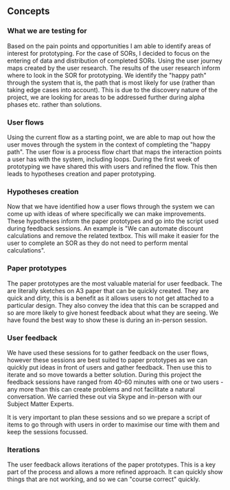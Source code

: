 ## Concepts

### What we are testing for

Based on the pain points and opportunities I am able to identify areas of interest for prototyping. For the case of SORs, I decided to focus on the entering of data and distribution of completed SORs. Using the user journey maps created by the user research. The results of the user research inform where to look in the SOR for prototyping. We identify the "happy path" through the system that is, the path that is most likely for use (rather than taking edge cases into account). This is due to the discovery nature of the project, we are looking for areas to be addressed further during alpha phases etc. rather than solutions.

### User flows

Using the current flow as a starting point, we are able to map out how the user moves through the system in the context of completing the "happy path". The user flow is a process flow chart that maps the interaction points a user has with the system, including loops. During the first week of prototyping we have shared this with users and refined the flow. This then leads to hypotheses creation and paper prototyping.

### Hypotheses creation
Now that we have identified how a user flows through the system we can come up with ideas of where specifically we can make improvements. These hypotheses inform the paper prototypes and go into the script used during feedback sessions. An example is "We can automate discount calculations and remove the related textbox. This will make it easier for the user to complete an SOR as they do not need to perform mental calculations".
### Paper prototypes

The paper prototypes are the most valuable material for user feedback. The are literally sketches on A3 paper that can be quickly created. They are quick and dirty, this is a benefit as it allows users to not get attached to a particular design. They also convey the idea that this can be scrapped and so are more likely to give honest feedback about what they are seeing. We have found the best way to show these is during an in-person session.

### User feedback

We have used these sessions for to gather feedback on the user flows, however these sessions are best suited to paper prototypes as we can quickly put ideas in front of users and gather feedback. Then use this to iterate and so move towards a better solution. During this project the feedback sessions have ranged from 40-60 minutes with one or two users - any more than this can create problems and not facilitate a natural conversation. We carried these out via Skype and in-person with our Subject Matter Experts.

It is very important to plan these sessions and so we prepare a script of items to go through with users in order to maximise our time with them and keep the sessions focussed.

### Iterations

The user feedback allows iterations of the paper prototypes. This is a key part of the process and allows a more refined approach. It can quickly show things that are not working, and so we can "course correct" quickly.